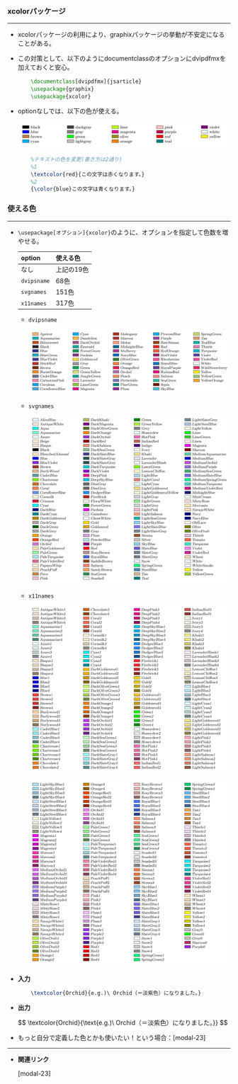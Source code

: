 <!--12-->
<!--文字色指定(xcolorパッケージ)-->

### xcolorパッケージ

---

- xcolorパッケージの利用により、graphixパッケージの挙動が不安定になることがある。
- この対策として、以下のようにdocumentclassのオプションにdvipdfmxを加えておくと安心。
    
    ```latex
        \documentclass[dvipdfmx]{jsarticle}
        \usepackage{graphix}
        \usepackage{xcolor}
    ```
    
- optionなしでは、以下の色が使える。
    
    ![xcolorパッケージ：オプションなし](./xcolor-text-color/1.png)
    
    ```latex
        %テキストの色を変更(書き方は2通り)
        %1
        \textcolor{red}{この文字は赤くなります。}
        %2
        {\color{blue}この文字は青くなります。}
    ```
    

### 使える色

---

- `\usepackage[オプション]{xcolor}`のように、オプションを指定して色数を増やせる。
    
    
    | **option** | **使える色** |
    | --- | --- |
    | なし | 上記の19色 |
    | `dvipsname` | 68色 |
    | `svgnames` | 151色 |
    | `x11names` | 317色 |

    - `dvipsname`
        
        ![オプション：dvipsname](./xcolor-text-color/2.png)
        
    - `svgnames`
        
        ![オプション：svgnames](./xcolor-text-color/3.png)
        
    - `x11names`
      
        ![オプション：x11names（1枚目）](./xcolor-text-color/4.png)

        ![オプション：x11names（2枚目）](./xcolor-text-color/5.png)
    
- **入力**
    ```latex
        \textcolor{Orchid}{e.g.)\ Orchid（＝淡紫色）になりました。}
    ```
- **出力**
    <div>
    $$
    \textcolor{Orchid}{\text{e.g.)\ Orchid（＝淡紫色）になりました。}}
    $$
    </div>

- もっと自分で定義した色とかも使いたい！という場合：[modal-23]<!--(マクロ)色を定義して使う-->


---

- **関連リンク**

    <div class="related-link-wrapper">
      [modal-23]<!--色を定義して使う（マクロ）-->
    </div>